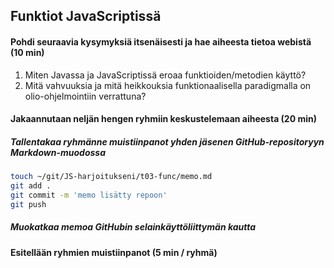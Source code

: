 ## Funktiot JavaScriptissä


#### Pohdi seuraavia kysymyksiä itsenäisesti ja hae aiheesta tietoa webistä (10 min)

1. Miten Javassa ja JavaScriptissä eroaa funktioiden/metodien käyttö?
2. Mitä vahvuuksia ja mitä heikkouksia funktionaalisella paradigmalla on olio-ohjelmointiin verrattuna?

#### Jakaannutaan neljän hengen ryhmiin keskustelemaan aiheesta (20 min)

##### Tallentakaa ryhmänne muistiinpanot yhden jäsenen GitHub-repositoryyn Markdown-muodossa

```sh
touch ~/git/JS-harjoitukseni/t03-func/memo.md
git add .
git commit -m 'memo lisätty repoon'
git push
```

##### Muokatkaa memoa GitHubin selainkäyttöliittymän kautta

#### Esitellään ryhmien muistiinpanot (5 min / ryhmä)
